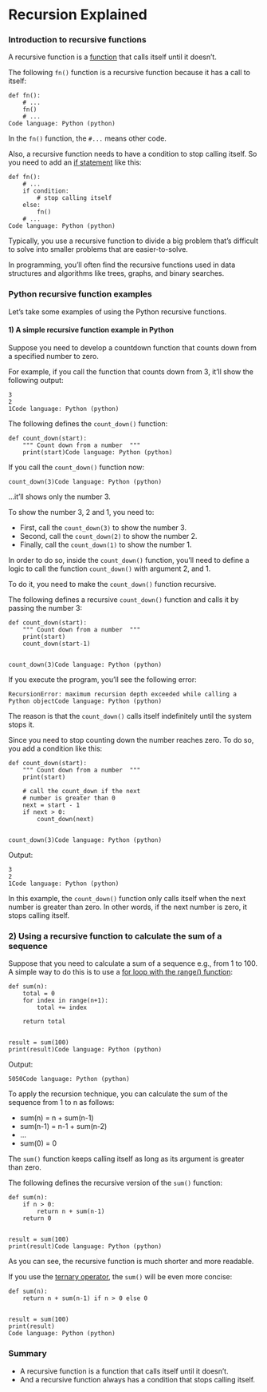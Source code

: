 # Recursion Explained

### Introduction to recursive functions

A recursive function is a [function](https://www.pythontutorial.net/python-basics/python-functions/) that calls itself until it doesn’t.

The following `fn()` function is a recursive function because it has a call to itself:

```text
def fn():
    # ...
    fn()
    # ...
Code language: Python (python)
```

In the `fn()` function, the `#...` means other code.

Also, a recursive function needs to have a condition to stop calling itself. So you need to add an [if statement](https://www.pythontutorial.net/python-basics/python-if/) like this:

```text
def fn():
    # ...
    if condition:
        # stop calling itself
    else:
        fn()
    # ...
Code language: Python (python)
```

Typically, you use a recursive function to divide a big problem that’s difficult to solve into smaller problems that are easier-to-solve.

In programming, you’ll often find the recursive functions used in data structures and algorithms like trees, graphs, and binary searches.

### Python recursive function examples

Let’s take some examples of using the Python recursive functions.

#### 1\) A simple recursive function example in Python

Suppose you need to develop a countdown function that counts down from a specified number to zero.

For example, if you call the function that counts down from 3, it’ll show the following output:

```text
3
2
1Code language: Python (python)
```

The following defines the `count_down()` function:

```text
def count_down(start):
    """ Count down from a number  """
    print(start)Code language: Python (python)
```

If you call the `count_down()` function now:

```text
count_down(3)Code language: Python (python)
```

…it’ll shows only the number 3.

To show the number 3, 2 and 1, you need to:

- First, call the `count_down(3)` to show the number 3.
- Second, call the `count_down(2)` to show the number 2.
- Finally, call the `count_down(1)` to show the number 1.

In order to do so, inside the `count_down()` function, you’ll need to define a logic to call the function `count_down()` with argument 2, and 1.

To do it, you need to make the `count_down()` function recursive.

The following defines a recursive `count_down()` function and calls it by passing the number 3:

```text
def count_down(start):
    """ Count down from a number  """
    print(start)
    count_down(start-1)


count_down(3)Code language: Python (python)
```

If you execute the program, you’ll see the following error:

```text
RecursionError: maximum recursion depth exceeded while calling a Python objectCode language: Python (python)
```

The reason is that the `count_down()` calls itself indefinitely until the system stops it.

Since you need to stop counting down the number reaches zero. To do so, you add a condition like this:

```text
def count_down(start):
    """ Count down from a number  """
    print(start)

    # call the count_down if the next
    # number is greater than 0
    next = start - 1
    if next > 0:
        count_down(next)


count_down(3)Code language: Python (python)
```

Output:

```text
3
2
1Code language: Python (python)
```

In this example, the `count_down()` function only calls itself when the next number is greater than zero. In other words, if the next number is zero, it stops calling itself.

### 2\) Using a recursive function to calculate the sum of a sequence

Suppose that you need to calculate a sum of a sequence e.g., from 1 to 100. A simple way to do this is to use a [for loop with the range\(\) function](https://www.pythontutorial.net/python-basics/python-for-range/):

```text
def sum(n):
    total = 0
    for index in range(n+1):
        total += index

    return total


result = sum(100)
print(result)Code language: Python (python)
```

Output:

```text
5050Code language: Python (python)
```

To apply the recursion technique, you can calculate the sum of the sequence from 1 to n as follows:

- sum\(n\) = n + sum\(n-1\)
- sum\(n-1\) = n-1 + sum\(n-2\)
- …
- sum\(0\) = 0

The `sum()` function keeps calling itself as long as its argument is greater than zero.

The following defines the recursive version of the `sum()` function:

```text
def sum(n):
    if n > 0:
        return n + sum(n-1)
    return 0


result = sum(100)
print(result)Code language: Python (python)
```

As you can see, the recursive function is much shorter and more readable.

If you use the [ternary operator](https://www.pythontutorial.net/python-basics/python-ternary-operator/), the `sum()` will be even more concise:

```text
def sum(n):
    return n + sum(n-1) if n > 0 else 0


result = sum(100)
print(result)
Code language: Python (python)
```

### Summary

- A recursive function is a function that calls itself until it doesn’t.
- And a recursive function always has a condition that stops calling itself.
